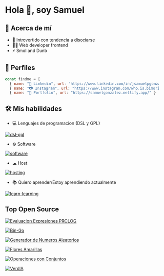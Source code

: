 # Hola 👋, soy Samuel

## 🚀 Acerca de mí

+ 🤝 Introvertido con tendencia a disociarse
+ 👨‍💻 Web developer frontend
+ ⚡ Smol and Dunb

## 🔗 Perfiles

```js
const findme = [
  { name: "💼 Linkedin", url: "https://www.linkedin.com/in/jsamuelpgonzalez/" },
  { name: "📷 Instagram", url: "https://www.instagram.com/who.is.bimori/" },
  { name: "🎁 Portfolio", url: "https://samuelgonzalez.netlify.app/" }
```

## 🛠 Mis habilidades

+ 💻 Lenguajes de programacion (DSL y GPL)

[![dsl-gpl](https://skillicons.dev/icons?i=java,html,css,bootstrap&perline=6)](https://skillicons.dev)

+ ⚙ Software

[![software](https://skillicons.dev/icons?i=vscode,figma,xd&perline=6)](https://skillicons.dev)

+ ☁ Host

[![hosting](https://skillicons.dev/icons?i=netlify,vercel&perline=6)](https://skillicons.dev)

+ 📚 Quiero aprender/Estoy aprendiendo actualmente

[![learn-learning](https://skillicons.dev/icons?i=ai,ps,js,vue,php&perline=6)](https://skillicons.dev)

## Top Open Source

[![Evaluacion Expresiones PROLOG](https://github-readme-stats.vercel.app/api/pin/?username=Bimori404&repo=EvaluacionExpresionesPROLOG&border_color=7F3FBF&bg_color=0D1117&title_color=C9D1D9&text_color=8B949E&icon_color=7F3FBF)](https://github.com/Bimori404/EvaluacionExpresionesPROLOG)

[![Bin-Go](https://github-readme-stats.vercel.app/api/pin/?username=Bimori404&repo=BinGo&border_color=7F3FBF&bg_color=0D1117&title_color=C9D1D9&text_color=8B949E&icon_color=7F3FBF)](https://bin-go.vercel.app)

[![Generador de Numeros Aleatorios](https://github-readme-stats.vercel.app/api/pin/?username=Bimori404&repo=GeneradorDeNumerosAleatorios&border_color=7F3FBF&bg_color=0D1117&title_color=C9D1D9&text_color=8B949E&icon_color=7F3FBF)](https://github.com/Bimori404/GeneradorDeNumerosAleatorios)

[![Flores Amarillas](https://github-readme-stats.vercel.app/api/pin/?username=Bimori404&repo=YellowFlowers&border_color=7F3FBF&bg_color=0D1117&title_color=C9D1D9&text_color=8B949E&icon_color=7F3FBF)](https://floricienta.netlify.app/)

[![Operaciones con Conjuntos](https://github-readme-stats.vercel.app/api/pin/?username=Bimori404&repo=OperacionesConConjuntos&border_color=7F3FBF&bg_color=0D1117&title_color=C9D1D9&text_color=8B949E&icon_color=7F3FBF)](https://operaciones-con-conjuntos.netlify.app)

[![VerdIA](https://github-readme-stats.vercel.app/api/pin/?username=Bimori404&repo=verdia-screen-analisys&border_color=7F3FBF&bg_color=0D1117&title_color=C9D1D9&text_color=8B949E&icon_color=7F3FBF)](https://verdia.netlify.app/)
